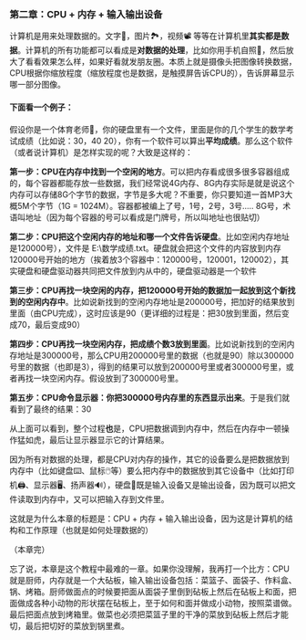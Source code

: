### 第二章：CPU + 内存 + 输入输出设备

计算机是用来处理数据的。文字📑，图片🏞️，视频📽️ 等等在计算机里**其实都是数据**。计算机的所有功能都可以看成是**对数据的处理**，比如你用手机自照🤳，然后放大了看看效果怎么样，如果好看就发朋友圈。本质上就是摄像头把图像转换数据，CPU根据你缩放程度（缩放程度也是数据，是触摸屏告诉CPU的），告诉屏幕显示哪一部分图像。

#### 下面看一个例子：

假设你是一个体育老师🧘‍，你的硬盘里有一个文件，里面是你的几个学生的数学考试成绩（比如说：30，40 20），你有一个软件可以算出**平均成绩**。那么这个软件（或者说计算机）是怎样实现的呢？大致是这样的：

**第一步：CPU在内存中找到一个空闲的地方**。可以把内存看成很多很多容器组成的，每个容器都能存放一些数据，我们经常说4G内存、8G内存实际是就是说这个内存可以存储8G个字节的数据，字节是多大呢？不重要，你只要知道一首MP3大概5M个字节（1G = 1024M）。容器都被编上了号，1号，2号，3号..... 8G号，术语叫地址（因为每个容器的号可以看成是门牌号，所以叫地址也很贴切）

**第二步：CPU把这个空闲内存的地址和哪一个文件告诉硬盘**。比如空闲内存地址是120000号），文件是 E:\数学成绩.txt。硬盘就会把这个文件的内容放到内存120000号开始的地方（挨着放3个容器中：120000号，120001，120002），其实硬盘和硬盘驱动器共同把文件放到内从中的，硬盘驱动器是一个软件

**第三步：CPU再找一块空闲的内存，把120000号开始的数据加一起放到这个新找到的空闲内存中**。比如说新找到的空闲内存地址是200000号，把加好的结果放到里面（由CPU完成），这时应该是90（更详细的过程是：把30放到里面，然后变成70，最后变成90）

**第四步：CPU再找一块空闲内存，把成绩个数3放到里面**。比如说新找到的空闲内存地址是300000号，那么CPU用200000号里的数据（也就是90）除以300000号里的数据（也即是3），得到的结果可以放到200000号里或者300000号里，或者再找一块空闲内存。假设放到了300000号里。

**第五步：CPU命令显示器：你把300000号内存里的东西显示出来**。于是我们就看到了最终的结果：30

从上面可以看到，整个过程**也**是，CPU把数据调到内存中，然后在内存中一顿操作猛如虎，最后让显示器显示它的计算结果。

因为所有对数据的处理，都是CPU对内存的操作，其它的设备要么是把数据放到内存中（比如键盘⌨️、鼠标🖱️等）要么把内存中的数据放到其它设备中（比如打印机🖨️、显示器🖥️、扬声器🔊），硬盘💽既是输入设备又是输出设备，因为既可以把文件读取到内存中，又可以把输入存到文件里。

这就是为什么本章的标题是：CPU + 内存 + 输入输出设备，因为这是计算机的结构和工作原理（也就是如何处理数据的）

（本章完）

忘了说，本章是这个教程中最难的一章。如果你没理解，我再打一个比方：CPU就是厨师，内存就是一个大砧板，输入输出设备包括：菜篮子、面袋子、作料盒、锅、烤箱。厨师做面点的时候要把面从面袋子里倒到砧板上然后在砧板上和面，把面做成各种小动物的形状摆在砧板上，至于如何和面并做成小动物，按照菜谱做。最后把面点放到烤箱里。做菜也必须把菜篮子里的干净的菜放到砧板上然后才能切，最后把切好的菜放到锅里煮。